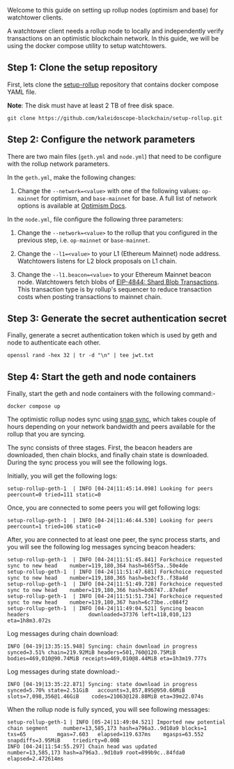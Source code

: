 Welcome to this guide on setting up rollup nodes (optimism and base) for 
watchtower clients.

A watchtower client needs a rollup node to locally and independently 
verify transactions on an optimistic blockchain network. In this guide, 
we will be using the docker compose utility to setup watchtowers.

## Step 1: Clone the setup repository

First, lets clone the 
[setup-rollup](https://github.com/kaleidoscope-blockchain/setup-rollup) 
repository that contains docker compose YAML file.

**Note**: The disk must have at least 2 TB of free disk space. 

```
git clone https://github.com/kaleidoscope-blockchain/setup-rollup.git
```

## Step 2: Configure the network parameters

There are two main files (`geth.yml` and `node.yml`) that need to be 
configure with the rollup network parameters.


In the `geth.yml`, make the following changes:

1. Change the `--network=<value>` with one of the following values: 
   `op-mainnet` for optimism, and `base-mainnet` for base.  A full list 
   of network options is available at [Optimism 
   Docs](https://docs.optimism.io/builders/node-operators/management/configuration#network).

In the `node.yml`, file configure the following three parameters:

1. Change the `--network=<value>` to the rollup that you configured in 
   the previous step, i.e. `op-mainnet` or `base-mainnet`.

2. Change the `--l1=<value>` to your L1 (Ethereum Mainnet) node address. 
   Watchtowers listens for L2 block proposals on L1 chain.

3. Change the `--l1.beacon=<value>` to your Ethereum Mainnet beacon 
   node. Watchtowers fetch blobs of [EIP-4844: Shard Blob 
   Transactions](https://eips.ethereum.org/EIPS/eip-4844). This 
   transaction type is by rollup's sequencer to reduce transaction costs 
   when posting transactions to mainnet chain.

## Step 3: Generate the secret authentication secret

Finally, generate a secret authentication token which is used by geth 
and node to authenticate each other.
```
openssl rand -hex 32 | tr -d "\n" | tee jwt.txt
```

## Step 4: Start the geth and node containers

Finally, start the geth and node containers with the following command:-
```
docker compose up
```

The optimistic rollup nodes sync using [snap 
sync](https://docs.optimism.io/builders/node-operators/management/snap-sync), 
which takes couple of hours depending on your network bandwidth and 
peers available for the rollup that you are syncing. 

The sync consists of three stages. First, the beacon headers are 
downloaded, then chain blocks, and finally chain state is downloaded. 
During the sync process you will see the following logs.

Initially, you will get the following logs:
```
setup-rollup-geth-1  | INFO [04-24|11:45:14.098] Looking for peers                        peercount=0 tried=111 static=0
```

Once, you are connected to some peers you will get following logs:
```
setup-rollup-geth-1  | INFO [04-24|11:46:44.530] Looking for peers                        peercount=1 tried=106 static=0
```

After, you are connected to at least one peer, the sync process starts, 
and you will see the following log messages syncing beacon headers:
```
setup-rollup-geth-1  | INFO [04-24|11:51:45.841] Forkchoice requested sync to new head    number=119,180,364 hash=b65f5a..50e4de
setup-rollup-geth-1  | INFO [04-24|11:51:47.681] Forkchoice requested sync to new head    number=119,180,365 hash=be3cf3..f38a4d
setup-rollup-geth-1  | INFO [04-24|11:51:49.728] Forkchoice requested sync to new head    number=119,180,366 hash=bd6747..87e8ef
setup-rollup-geth-1  | INFO [04-24|11:51:51.734] Forkchoice requested sync to new head    number=119,180,367 hash=6c73be..c084f2
setup-rollup-geth-1  | INFO [04-24|11:49:04.521] Syncing beacon headers                   downloaded=37376 left=118,010,123 eta=1h8m3.072s
```

Log messages during chain download:
```
INFO [04-19|13:35:15.948] Syncing: chain download in progress      synced=3.51% chain=219.92MiB headers=501,760@120.75MiB bodies=469,010@90.74MiB receipts=469,010@8.44MiB eta=1h3m19.777s
```

Log messages during state download:-
```
INFO [04-19|13:35:22.871] Syncing: state download in progress      synced=5.70% state=2.51GiB   accounts=3,857,895@950.66MiB slots=7,098,356@1.46GiB    codes=21063@128.88MiB eta=39m22.074s
```

When the rollup node is fully synced, you will see following messages:
```
setup-rollup-geth-1 | INFO [05-24|11:49:04.521] Imported new potential chain segment     number=13,585,173 hash=a796a3..9d10a9 blocks=1          txs=65          mgas=7.603   elapsed=119.637ms    mgasps=63.552  snapdiffs=3.95MiB    triedirty=0.00B
INFO [04-24|11:54:55.297] Chain head was updated                   number=13,585,173 hash=a796a3..9d10a9 root=899b9c..84fda0 elapsed=2.472614ms
```
